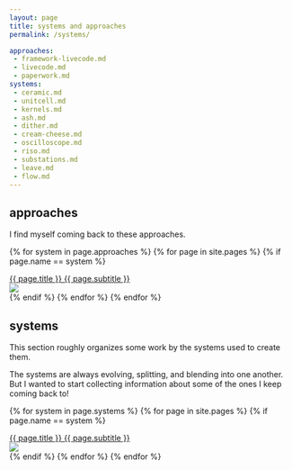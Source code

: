 ```yaml
---
layout: page
title: systems and approaches
permalink: /systems/

approaches:
 - framework-livecode.md
 - livecode.md
 - paperwork.md
systems:
 - ceramic.md
 - unitcell.md
 - kernels.md
 - ash.md
 - dither.md
 - cream-cheese.md
 - oscilloscope.md
 - riso.md
 - substations.md
 - leave.md
 - flow.md
---
```



## approaches

I find myself coming back to these approaches.

{% for system in page.approaches %}
  {% for page in site.pages %}
    {% if page.name == system %}
<div class="cover-title">
<a href="{{ page.url }}">
<div class="title">{{ page.title }}
<span class="subtitle">{{ page.subtitle }}</span>
</div>
<img src="{{ page.cover }}">
</a>
</div>
    {% endif %}
  {% endfor %}
{% endfor %}

## systems

This section roughly organizes some work by the systems used to create them.

The systems are always evolving, splitting, and blending into one another. 
But I wanted to start collecting information about some of the ones I keep coming back to!


{% for system in page.systems %}
  {% for page in site.pages %}
    {% if page.name == system %}
<div class="cover-title">
<a href="{{ page.url }}">
<div class="title">{{ page.title }}
<span class="subtitle">{{ page.subtitle }}</span>
</div>
<img src="{{ page.cover }}">
</a>
</div>
    {% endif %}
  {% endfor %}
{% endfor %}
